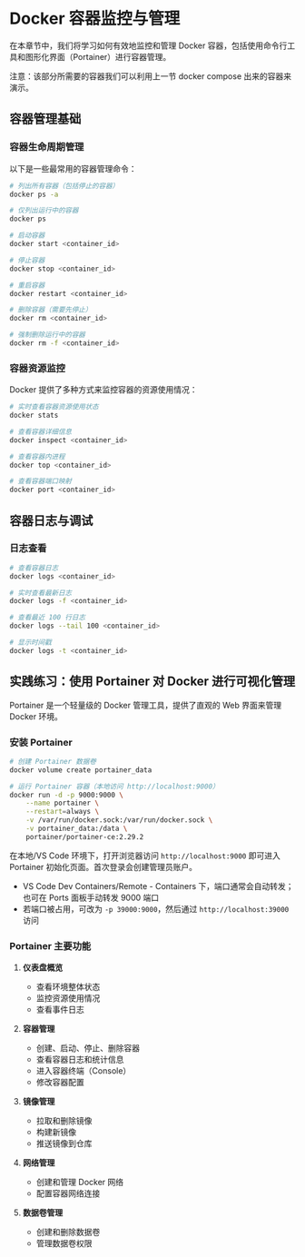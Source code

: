 # Docker 容器监控与管理

在本章节中，我们将学习如何有效地监控和管理 Docker 容器，包括使用命令行工具和图形化界面（Portainer）进行容器管理。

注意：该部分所需要的容器我们可以利用上一节 docker compose 出来的容器来演示。

## 容器管理基础

### 容器生命周期管理

以下是一些最常用的容器管理命令：

```bash
# 列出所有容器（包括停止的容器）
docker ps -a

# 仅列出运行中的容器
docker ps

# 启动容器
docker start <container_id>

# 停止容器
docker stop <container_id>

# 重启容器
docker restart <container_id>

# 删除容器（需要先停止）
docker rm <container_id>

# 强制删除运行中的容器
docker rm -f <container_id>
```

### 容器资源监控

Docker 提供了多种方式来监控容器的资源使用情况：

```bash
# 实时查看容器资源使用状态
docker stats

# 查看容器详细信息
docker inspect <container_id>

# 查看容器内进程
docker top <container_id>

# 查看容器端口映射
docker port <container_id>
```

## 容器日志与调试

### 日志查看

```bash
# 查看容器日志
docker logs <container_id>

# 实时查看最新日志
docker logs -f <container_id>

# 查看最近 100 行日志
docker logs --tail 100 <container_id>

# 显示时间戳
docker logs -t <container_id>
```

## 实践练习：使用 Portainer 对 Docker 进行可视化管理

Portainer 是一个轻量级的 Docker 管理工具，提供了直观的 Web 界面来管理 Docker 环境。

### 安装 Portainer

```bash
# 创建 Portainer 数据卷
docker volume create portainer_data

# 运行 Portainer 容器（本地访问 http://localhost:9000）
docker run -d -p 9000:9000 \
    --name portainer \
    --restart=always \
    -v /var/run/docker.sock:/var/run/docker.sock \
    -v portainer_data:/data \
    portainer/portainer-ce:2.29.2
```

在本地/VS Code 环境下，打开浏览器访问 `http://localhost:9000` 即可进入 Portainer 初始化页面。首次登录会创建管理员账户。

- VS Code Dev Containers/Remote - Containers 下，端口通常会自动转发；也可在 Ports 面板手动转发 9000 端口
- 若端口被占用，可改为 `-p 39000:9000`，然后通过 `http://localhost:39000` 访问

### Portainer 主要功能

1. **仪表盘概览**
   - 查看环境整体状态
   - 监控资源使用情况
   - 查看事件日志

2. **容器管理**
   - 创建、启动、停止、删除容器
   - 查看容器日志和统计信息
   - 进入容器终端（Console）
   - 修改容器配置

3. **镜像管理**
   - 拉取和删除镜像
   - 构建新镜像
   - 推送镜像到仓库

4. **网络管理**
   - 创建和管理 Docker 网络
   - 配置容器网络连接

5. **数据卷管理**
   - 创建和删除数据卷
   - 管理数据卷权限
